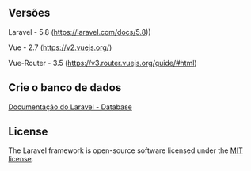 ## Versões 
Laravel - 5.8 (https://laravel.com/docs/5.8))

Vue - 2.7 (https://v2.vuejs.org/)

Vue-Router - 3.5 (https://v3.router.vuejs.org/guide/#html)


## Crie o banco de dados
[Documentação do Laravel - Database](https://laravel.com/docs/5.5/database)


## License

The Laravel framework is open-source software licensed under the [MIT license](https://opensource.org/licenses/MIT).
